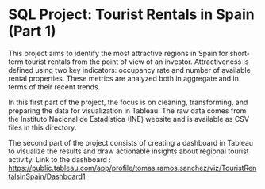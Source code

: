 # SQL Project: Tourist Rentals in Spain (Part 1)

This project aims to identify the most attractive regions in Spain for short-term tourist rentals from the point of view of an investor. Attractiveness is defined using two key indicators: occupancy rate and number of available rental properties. These metrics are analyzed both in aggregate and in terms of their recent trends.

In this first part of the project, the focus is on cleaning, transforming, and preparing the data for visualization in Tableau. The raw data comes from the Instituto Nacional de Estadística (INE) website and is available as CSV files in this directory.

The second part of the project consists of creating a dashboard in Tableau to visualize the results and draw actionable insights about regional tourist activity. Link to the dashboard : https://public.tableau.com/app/profile/tomas.ramos.sanchez/viz/TouristRentalsinSpain/Dashboard1
